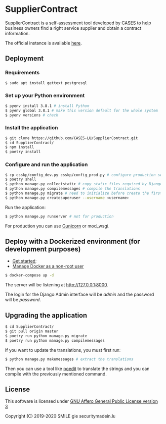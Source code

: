 # SupplierContract
SupplierContract is a self-assessment tool developed by [CASES](https://www.cases.lu)
to help business owners find a right service supplier and obtain a contract information.

The official instance is available [here](https://contract-supplier.anssi.lu).


## Deployment

### Requirements

```bash
$ sudo apt install gettext postgresql
```


### Set up your Python environment

```bash
$ pyenv install 3.8.1 # install Python
$ pyenv global 3.8.1 # make this version default for the whole system
$ pyenv versions # check
```

### Install the application


```bash
$ git clone https://github.com/CASES-LU/SupplierContract.git
$ cd SupplierContract/
$ npm install
$ poetry install
```


### Configure and run the application

```bash
$ cp csskp/config_dev.py csskp/config_prod.py # configure production settings
$ poetry shell
$ python manage.py collectstatic # copy static files required by Django Admin
$ python manage.py compilemessages # compile the translations
$ python manage.py migrate # need to initialize before create the first user
$ python manage.py createsuperuser --username <username>
```

Run the application:

```bash
$ python manage.py runserver # not for production
```

For production you can use [Gunicorn](https://gunicorn.org) or mod_wsgi.



## Deploy with a Dockerized environment (for development purposes)


- [Get started](https://docs.docker.com/get-started/);
- [Manage Docker as a non-root user](https://docs.docker.com/install/linux/linux-postinstall/)


```bash
$ docker-compose up -d
```

The server will be listening at http://127.0.0.1:8000.

The login for the Django Admin interface will be *admin* and the password will
be *password*.


## Upgrading the application

```bash
$ cd SupplierContract/
$ git pull origin master
$ poetry run python manage.py migrate
$ poetry run python manage.py compilemessages
```

If you want to update the translations, you must first run:

```bash
$ python manage.py makemessages # extract the translations
```

Then you can use a tool like
[poedit](https://poedit.net) to translate the strings and you can compile with
the previously mentioned command.



## License

This software is licensed under
[GNU Affero General Public License version 3](https://www.gnu.org/licenses/agpl-3.0.html)

Copyright (C) 2019-2020 SMILE gie securitymadein.lu
